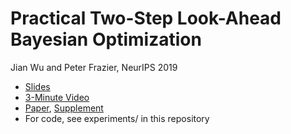 # Practical Two-Step Look-Ahead Bayesian Optimization

Jian Wu and Peter Frazier, NeurIPS 2019

- [Slides](Presentation/Two_Step_NeurIPS.pdf)
- [3-Minute Video](Presentation/Two_Step_NeurIPS_Video.m4v)
- [Paper](two-step.pdf), [Supplement](two-step-supp.pdf)
- For code, see experiments/ in this repository

